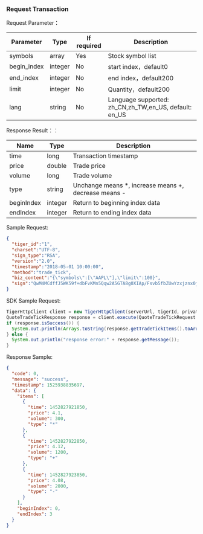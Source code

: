 ### Request Transaction

Request Parameter：

 Parameter   | Type    | If required | Description                              
--- | --- | --- | ---
symbols|array|Yes|Stock symbol list
begin_index|integer|No| start index，default0 
end_index|integer|No|end index，default200
limit|integer|No|Quantity，default200
lang|string|No|Language supported: zh_CN,zh_TW,en_US, default: en_US


Response Result：： 

Name|Type|Description
--- | --- | ---
time	|long	|Transaction timestamp
price	|double	|Trade price
volume|	long	|Trade volume
type	|string	|Unchange means *, increase means +, decrease means -
beginIndex|	integer	|Return to beginning index data
endIndex	|integer	|Return to ending index data

Sample Request:
```json
{
  "tiger_id":"1",
  "charset":"UTF-8",
  "sign_type":"RSA",
  "version":"2.0",
  "timestamp":"2018-05-01 10:00:00",
  "method":"trade_tick",
  "biz_content":"{\"symbols\":[\"AAPL\"],\"limit\":100}",
  "sign":"QwM4MCdffJ5WK59f+dbFvKMn5Qqw2A5GTA8g0XIAp/Fsvb5fbZUwYzxjznx0jO7VO9Npbzd+ywR6VrMz4liblTMPGDvDnPJP0rGUVF+xbj/3MBr3vFZ25XheyjfHIpP6f+qhNkn9KdFsviohZAWeplkYjV+OyxwMQmpnkP/vll4="
}
```

SDK Sample Request:
```java
TigerHttpClient client = new TigerHttpClient(serverUrl, tigerId, privateKey);
QuoteTradeTickResponse response = client.execute(QuoteTradeTickRequest.newRequest(List.of("AAPL")));
if (response.isSuccess()) {
  System.out.println(Arrays.toString(response.getTradeTickItems().toArray()));
} else {
  System.out.println("response error:" + response.getMessage());
}
```

Response Sample:
```json
{
  "code": 0,
  "message": "success",
  "timestamp": 1525938835697,
  "data": {
    "items": [
      {
        "time": 1452827921850,
        "price": 4.1,
        "volume": 300,
        "type": "*"
      },
      {
        "time": 1452827922850,
        "price": 4.12,
        "volume": 1200,
        "type": "+"
      },
      {
        "time": 1452827923850,
        "price": 4.08,
        "volume": 2000,
        "type": "-"
      }
    ],
    "beginIndex": 0,
    "endIndex": 3
  }
}
```
